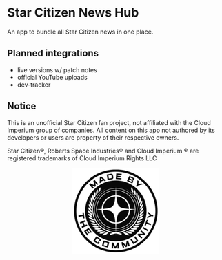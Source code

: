 # Star Citizen News Hub

An app to bundle all Star Citizen news in one place.

## Planned integrations

- live versions w/ patch notes
- official YouTube uploads
- dev-tracker

## Notice

This is an unofficial Star Citizen fan project, not affiliated with the Cloud Imperium group of
companies. All content on this app not authored by its developers or users are property of their
respective owners.

Star Citizen®, Roberts Space Industries® and Cloud Imperium ® are registered trademarks of Cloud
Imperium Rights LLC

<p align="center">
  <img src="assets/MadeByTheCommunity_White.png" alt="Made By The Community Banner" width="40%">
</p>


